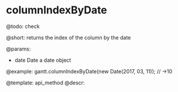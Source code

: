 columnIndexByDate
=============


@todo:
	check 

@short:
	returns the index of the column by the date 

@params:
- date		Date		a date object



@example:
gantt.columnIndexByDate(new Date(2017, 03, 11)); // ->10

@template:	api_method
@descr:

